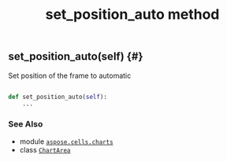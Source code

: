 ﻿---
title: set_position_auto method
second_title: Aspose.Cells for Python via .NET API References
description: 
type: docs
weight: 20
url: /aspose.cells.charts/chartarea/set_position_auto/
is_root: false
---

## set_position_auto(self) {#}

Set position of the frame to automatic



```python

def set_position_auto(self):
    ...
```





### See Also
* module [`aspose.cells.charts`](../../)
* class [`ChartArea`](/cells/python-net/aspose.cells.charts/chartarea)
